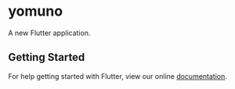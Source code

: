 # yomuno

A new Flutter application.

## Getting Started

For help getting started with Flutter, view our online
[documentation](https://flutter.io/).
